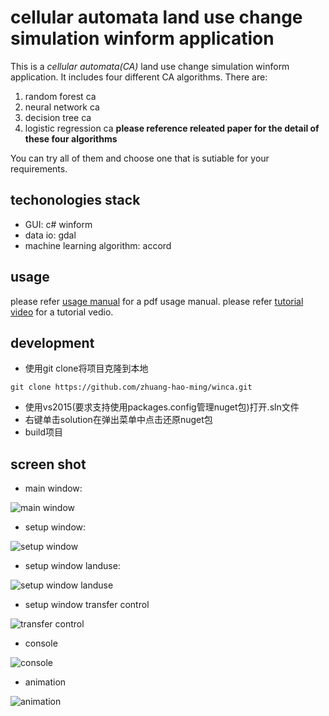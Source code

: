 # cellular automata land use change simulation winform application

This is a *cellular automata(CA)* land use change simulation winform application.
It includes four different CA algorithms.
There are:
1. random forest ca
2. neural network ca
3. decision tree ca
4. logistic regression ca
**please reference releated paper for the detail of these four algorithms**

You can try all of them and choose one that is sutiable for your requirements.

## techonologies stack

- GUI: c# winform
- data io: gdal
- machine learning algorithm: accord


## usage

please refer [usage manual](https://github.com/zhuang-hao-ming/winca/blob/master/doc/manual.pdf) for a pdf usage manual.
please refer [tutorial video](https://github.com/zhuang-hao-ming/winca/blob/master/doc/usage_tutorial.wmv) for a tutorial vedio.

## development

- 使用git clone将项目克隆到本地
```
git clone https://github.com/zhuang-hao-ming/winca.git
```
- 使用vs2015(要求支持使用packages.config管理nuget包)打开.sln文件
- 右键单击solution在弹出菜单中点击还原nuget包
- build项目

## screen shot

- main window:

![main window](https://github.com/zhuang-hao-ming/winca/blob/master/doc/screen_shot/main_window.jpg)

- setup window:

![setup window](https://github.com/zhuang-hao-ming/winca/blob/master/doc/screen_shot/random_forest.jpg)

- setup window landuse:

![setup window landuse](https://github.com/zhuang-hao-ming/winca/blob/master/doc/screen_shot/landuse.jpg)

- setup window transfer control

![transfer control](https://github.com/zhuang-hao-ming/winca/blob/master/doc/screen_shot/transfer_control.jpg)

- console

![console](https://github.com/zhuang-hao-ming/winca/blob/master/doc/screen_shot/console.jpg)

- animation

![animation](https://github.com/zhuang-hao-ming/winca/blob/master/doc/screen_shot/running.jpg)